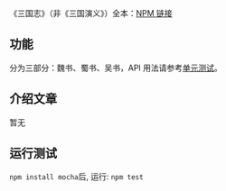 《三国志》（非《三国演义》）全本：[NPM 链接](https://www.npmjs.com/package/chinese-history-classics-sanguozhi)

## 功能

分为三部分：魏书、蜀书、吴书，API 用法请参考[单元测试](https://github.com/program-in-chinese/npm-chinese-history-classics-sanguozhi/tree/master/test)。

## 介绍文章

暂无

## 运行测试

`npm install mocha`后, 运行: `npm test`

